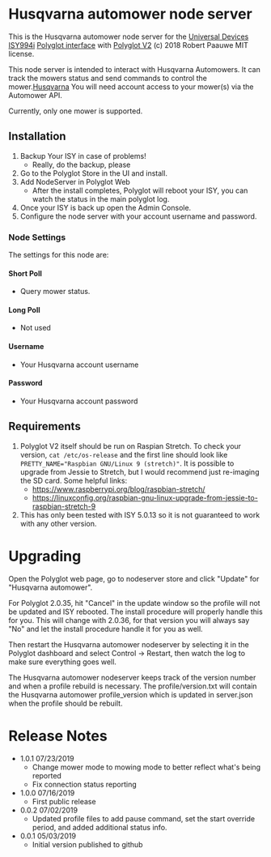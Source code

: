 
# Husqvarna automower node server

This is the Husqvarna automower node server for the [Universal Devices ISY994i](https://www.universal-devices.com/residential/ISY) [Polyglot interface](http://www.universal-devices.com/developers/polyglot/docs/) with  [Polyglot V2](https://github.com/Einstein42/udi-polyglotv2)
(c) 2018 Robert Paauwe
MIT license.

This node server is intended to interact with Husqvarna Automowers. It can track the mowers status and send commands to control the mower.[Husqvarna](http://www.husqvarnagroup.com/en/automower-435x-awd) You will need account access to your mower(s) via the Automower API. 

Currently, only one mower is supported.

## Installation

1. Backup Your ISY in case of problems!
   * Really, do the backup, please
2. Go to the Polyglot Store in the UI and install.
3. Add NodeServer in Polyglot Web
   * After the install completes, Polyglot will reboot your ISY, you can watch the status in the main polyglot log.
4. Once your ISY is back up open the Admin Console.
5. Configure the node server with your account username and password.

### Node Settings
The settings for this node are:

#### Short Poll
   * Query mower status.
#### Long Poll
   * Not used

#### Username
   * Your Husqvarna account username

#### Password
   * Your Husqvarna account password


## Requirements

1. Polyglot V2 itself should be run on Raspian Stretch.
  To check your version, ```cat /etc/os-release``` and the first line should look like
  ```PRETTY_NAME="Raspbian GNU/Linux 9 (stretch)"```. It is possible to upgrade from Jessie to
  Stretch, but I would recommend just re-imaging the SD card.  Some helpful links:
   * https://www.raspberrypi.org/blog/raspbian-stretch/
   * https://linuxconfig.org/raspbian-gnu-linux-upgrade-from-jessie-to-raspbian-stretch-9
2. This has only been tested with ISY 5.0.13 so it is not guaranteed to work with any other version.

# Upgrading

Open the Polyglot web page, go to nodeserver store and click "Update" for "Husqvarna automower".

For Polyglot 2.0.35, hit "Cancel" in the update window so the profile will not be updated and ISY rebooted.  The install procedure will properly handle this for you.  This will change with 2.0.36, for that version you will always say "No" and let the install procedure handle it for you as well.

Then restart the Husqvarna automower nodeserver by selecting it in the Polyglot dashboard and select Control -> Restart, then watch the log to make sure everything goes well.

The Husqvarna automower nodeserver keeps track of the version number and when a profile rebuild is necessary.  The profile/version.txt will contain the Husqvarna automower profile_version which is updated in server.json when the profile should be rebuilt.

# Release Notes

- 1.0.1 07/23/2019
   - Change mower mode to mowing mode to better reflect what's being reported
   - Fix connection status reporting
- 1.0.0 07/16/2019
   - First public release
- 0.0.2 07/02/2019
   - Updated profile files to add pause command, set the start override period, and added additional status info.
- 0.0.1 05/03/2019
   - Initial version published to github
